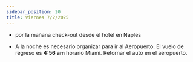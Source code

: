 ```yaml
---
sidebar_position: 20
title: Viernes 7/2/2025
---
```


- por la mañana check-out desde el hotel en Naples 



- A la noche es necesario organizar para ir al Aeropuerto. El vuelo de regreso es **4:56 am** horario Miami. Retornar el auto en el aeropuerto.

